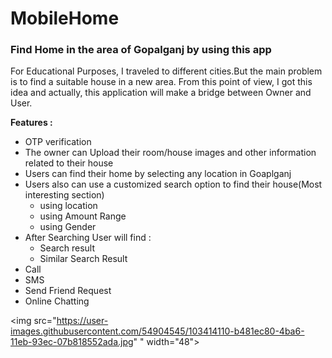 # **MobileHome**

<h3>Find Home in the area of Gopalganj by using this app</h3>

For Educational Purposes, I traveled to different cities.But the main problem is to find a suitable house in a new area. From this point of view, I got this idea 
and actually, this application will make a bridge between Owner and User.

**Features :**
* OTP verification
* The owner can Upload their room/house images and other information related to their house
* Users can find their home by selecting any location in Goaplganj
* Users also can use a customized search option to find their house(Most interesting section)
   * using location
   * using Amount Range
   * using Gender
* After Searching User will find :
  * Search result
  * Similar Search Result
* Call
* SMS
* Send Friend Request
* Online Chatting


<img src="https://user-images.githubusercontent.com/54904545/103414110-b481ec80-4ba6-11eb-93ec-07b818552ada.jpg"
" width="48">
